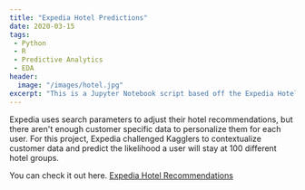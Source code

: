 ```yaml
---
title: "Expedia Hotel Predictions"
date: 2020-03-15
tags:
 - Python
 - R
 - Predictive Analytics
 - EDA
header:
  image: "/images/hotel.jpg"
excerpt: "This is a Jupyter Notebook script based off the Expedia Hotel Recommendation contest originally listed on Kaggle."
---
```


Expedia uses search parameters to adjust their hotel recommendations, but there aren't enough customer specific data to personalize them for each user. For this project, Expedia challenged Kagglers to contextualize customer data and predict the likelihood a user will stay at 100 different hotel groups.

You can check it out here. <a href="http://github.com/jdp71/hotel_recommendations" target="_blank">Expedia Hotel Recommendations</a>
